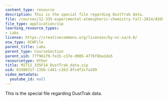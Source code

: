 ```yaml
---
content_type: resource
description: This is the special file regarding DustTrak data.
file: /courses/12-335-experimental-atmospheric-chemistry-fall-2014/83d9031f1356cd41c2638fcdf2cfa209_MIT12_335F14_DustTrak_data.zip
file_type: application/zip
learning_resource_types:
- Labs
license: https://creativecommons.org/licenses/by-nc-sa/4.0/
ocw_type: OCWFile
parent_title: Labs
parent_type: CourseSection
parent_uid: 77f96179-fe15-c37e-d905-4776f8ba1da5
resourcetype: Other
title: MIT12_335F14_DustTrak_data.zip
uid: 83d9031f-1356-cd41-c263-8fcdf2cfa209
video_metadata:
  youtube_id: null
---
```

This is the special file regarding DustTrak data.